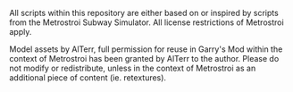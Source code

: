 All scripts within this repository are either based on or inspired by scripts from the Metrostroi Subway Simulator. All license restrictions of Metrostroi apply.

Model assets by AlTerr, full permission for reuse in Garry's Mod within the context of Metrostroi has been granted by AlTerr to the author.
Please do not modify or redistribute, unless in the context of Metrostroi as an additional piece of content (ie. retextures).


